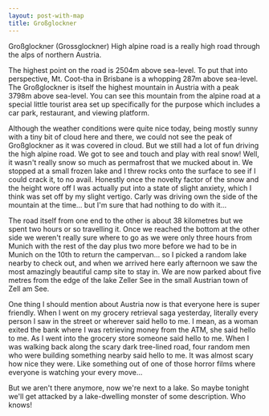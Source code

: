 ```yaml
---
layout: post-with-map
title: Großglockner
---
```


<p class="intro"><span class="dropcap">G</span>roßglockner (Grossglockner) High alpine road is a really high road through the alps of northern Austria.</p>

The highest point on the road is 2504m above sea-level. To put that into perspective, Mt. Coot-tha in Brisbane is a whopping 287m above sea-level. The Großglockner is itself the highest mountain in Austria with a peak 3798m above sea-level. You can see this mountain from the alpine road at a special little tourist area set up specifically for the purpose which includes a car park, restaurant, and viewing platform.

Although the weather conditions were quite nice today, being mostly sunny with a tiny bit of cloud here and there, we could not see the peak of Großglockner as it was covered in cloud. But we still had a lot of fun driving the high alpine road. We got to see and touch and play with real snow! Well, it wasn't really snow so much as permafrost that we mucked about in. We stopped at a small frozen lake and I threw rocks onto the surface to see if I could crack it, to no avail. Honestly once the novelty factor of the snow and the height wore off I was actually put into a state of slight anxiety, which I think was set off by my slight vertigo. Carly was driving own the side of the mountain at the time... but I'm sure that had nothing to do with it...

The road itself from one end to the other is about 38 kilometres but we spent two hours or so travelling it. Once we reached the bottom at the other side we weren't really sure where to go as we were only three hours from Munich with the rest of the day plus two more before we had to be in Munich on the 10th to return the campervan... so I picked a random lake nearby to check out, and when we arrived here early afternoon we saw the most amazingly beautiful camp site to stay in. We are now parked about five metres from the edge of the lake Zeller See in the small Austrian town of Zell am See.

One thing I should mention about Austria now is that everyone here is super friendly. When I went on my grocery retrieval saga yesterday, literally every person I saw in the street or wherever said hello to me. I mean, as a woman exited the bank where I was retrieving money from the ATM, she said hello to me. As I went into the grocery store someone said hello to me. When I was walking back along the scary dark tree-lined road, four random men who were building something nearby said hello to me. It was almost scary how nice they were. Like something out of one of those horror films where everyone is watching your every move...

But we aren't there anymore, now we're next to a lake. So maybe tonight we'll get attacked by a lake-dwelling monster of some description. Who knows!


